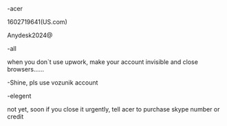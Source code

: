 -acer

1602719641(US.com)

Anydesk2024@

-all

when you don`t use upwork, make your account invisible and close browsers......

-Shine, pls use vozunik account

-elegent

not yet, soon if you close it urgently, tell acer to purchase skype number or credit
